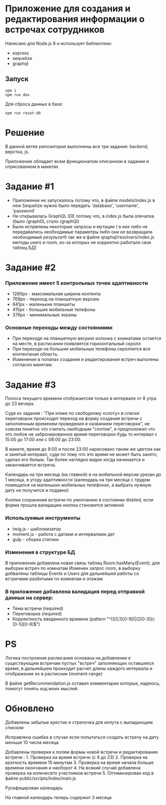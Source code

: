 # Приложение для создания и редактирования информации о встречах сотрудников

Написано для Node.js 8 и использует библиотеки:
* express
* sequelize
* graphql

## Запуск
```
npm i
npm run dev
```

Для сброса данных в базе:
```
npm run reset-db
```


# Решение
В данной ветке репозитория выполнены все три задания: backend, верстка, js.

Приложение обладает всем функционалом описанном в задании и отрисованном в макетах

# Задание #1

* Приложение не запускалось потому что, в файле models/index.js в new Sequelize нужно было передать 'database', 'username', 'password'
* Не открывалась GraphQL IDE потому что, в index.js была опечатка (было /graphGl, стало /graphQl)
* Были испрвлены некоторые запросы и мутации ( в них либо не передавались необходимые параметры либо они не возвращали необходимый результатб так же в файле qraphql/resolvers/index.js методы users и room, из-за которых не корректно работали свзя таблиц БД)

# Задание #2

### Приложение имеет 5 контрольных точек адаптивности
* 1280px - максимальная ширина контента
* 769px - переход на планшетную версию
* 641px - маленькие планшеты
* 415px - большие мобильные телефоны
* 376px - минимальные экраны

### Основные переходы между состояниями
* При переходе на планшетную весрию колонка с комнатами остается на месте, в расписании появляется горизонтальный скролл
* При переходе на большие мобильные телефоны скроллится вся контентаная область.
* Изменения в попапах создания и редактирования встреч выполены согласно макетам.

# Задание #3

Полоса текущего времени отобржаетсяя только в интервале от 8 утра до 23 вечера.

Судя из задания : "При клике по свободному «слоту» в списке переговорок происходит переход на форму создания встречи с заполненным временем проведения и названием переговорки", не совсем понятно что считать свободным "слотом", я предположил что это любое не забронированное время переговорки будь то интервал с 15:00 до 17:00 или с 08:00 до 23:00.

В макете, время до 8:00 и после 23:00 нарисовано таким же цветом как и занятый интервал, судя по тому что это время не может быть занято, сделал его белым. Так более наглядно видно когда начинается и заканчивается встреча.

Календарь на три месяца (на главной) в на мобильной версии урезан до 1 месяца, в угоду адаптивности (календарь на три месяца с трудом помещался на маленьких мобильных телефонах, а выбрать нужную дату не получится и подавно)

Кнопки сохранения встречи по умолчанию в состоянии disbled, если форма прошла валидацию кнопка становится активной

### Используемые инструменты
* twig.js - шаблонизатор
* moment.js - работа с датами и интервалами дат
* gulp - сборка статики

### Изменения в структуре БД
В приложении добавлена новая связь таблиц Room.hasMany(Event); для выборки встреч по комнатам
Изменен запрос room, в выборку добвалены таблицы Events и Users для дальнейшей работы со встречами разбитыми по комнатам и этажам

### В приложение добавлена валидация перед отправкой данных на сервер:
* Тема встречи (required)
* Переговорка (required)
* Корректность введенного времени (pattern "^(([0,1][0-9])|(2[0-3])):[0-5][0-9]$")


# **PS**

Логика построения расписания основана на добавлении к существующим встречам пустых "встреч" заполняющих оставшееся время, в дальнейшем проиходит расчет длины каждого интервала и отображение их в расписнии (moment-range)

В файле getRecommendation.js оставил комментарии которые, надеюсь, помогут понять ход моих мыслей.

# Обновлено
Добавлены забытые крестик и стрелочка для инпута с выпадающим списком

Исправлена ошибка в случае если попытаться создать встречу на дату меньше 10 числа месяца

Добавлены проверки к полям формы новой встречи и редактирования встречи :
    1. Проверка на время встречи (с 8 до 23)
    2. Проверка на кратность времени 15 минутам
    3. Проверка на время начала больше времени окончания и наоборот
    4. На всякий случай добавлена проверка на количесвто участников встречи
    5. Оптимизирован код в файле public/scripts/index/main.js

Русифицирован календарь

На главной календарь теперь содержит 3 месяца



